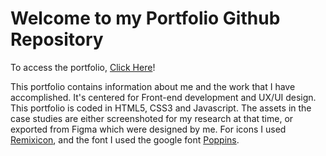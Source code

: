 # Welcome to my Portfolio Github Repository
To access the portfolio, <a href="https://lly03.github.io/">Click Here</a>!

This portfolio contains information about me and the work that I have accomplished. It's centered for Front-end development and UX/UI design. This portfolio is coded in HTML5, CSS3 and Javascript. The assets in the case studies are either screenshoted for my research at that time, or exported from Figma which were designed by me. For icons I used <a href="https://remixicon.com/">Remixicon</a>, and the font I used the google font <a href="https://fonts.google.com/specimen/Poppins">Poppins</a>.
